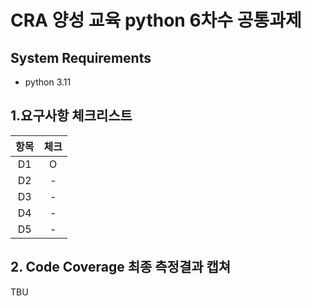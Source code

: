 # CRA 양성 교육 python 6차수 공통과제
## System Requirements
* python 3.11

## 1.요구사항 체크리스트
|항목| 체크 |
|:-----:|:--:|
|D1| O  |
|D2| -  |
|D3| -  |
|D4| -  |
|D5| -  |

## 2. Code Coverage 최종 측정결과 캡쳐
TBU
